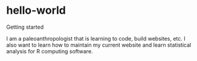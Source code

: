# hello-world
Getting started

I am a paleoanthropologist that is learning to code, build websites, etc. I also want to learn how to maintain my current website and learn statistical analysis for R computing software.
